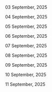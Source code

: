 03 September, 2025

04 September, 2025

05 September, 2025

06 September, 2025

07 September, 2025

08 September, 2025

09 September, 2025

10 September, 2025

11 September, 2025